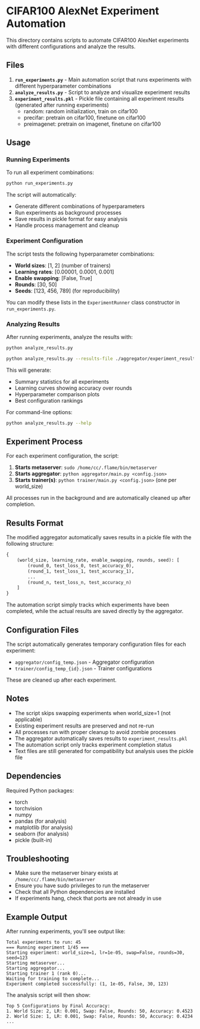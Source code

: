 # CIFAR100 AlexNet Experiment Automation

This directory contains scripts to automate CIFAR100 AlexNet experiments with different configurations and analyze the results.

## Files

1. **`run_experiments.py`** - Main automation script that runs experiments with different hyperparameter combinations
2. **`analyze_results.py`** - Script to analyze and visualize experiment results
3. **`experiment_results.pkl`** - Pickle file containing all experiment results (generated after running experiments)
    - random: random initialization, train on cifar100
    - precifar: pretrain on cifar100, finetune on cifar100
    - preimagenet: pretrain on imagenet, finetune on cifar100


## Usage

### Running Experiments

To run all experiment combinations:

```bash
python run_experiments.py
```

The script will automatically:
- Generate different combinations of hyperparameters
- Run experiments as background processes
- Save results in pickle format for easy analysis
- Handle process management and cleanup

### Experiment Configuration

The script tests the following hyperparameter combinations:

- **World sizes**: [1, 2] (number of trainers)
- **Learning rates**: [0.00001, 0.0001, 0.001]
- **Enable swapping**: [False, True]
- **Rounds**: [30, 50]
- **Seeds**: [123, 456, 789] (for reproducibility)

You can modify these lists in the `ExperimentRunner` class constructor in `run_experiments.py`.

### Analyzing Results

After running experiments, analyze the results with:

```bash
python analyze_results.py

python analyze_results.py --results-file ./aggregator/experiment_results.pkl --no-plots
```

This will generate:
- Summary statistics for all experiments
- Learning curves showing accuracy over rounds
- Hyperparameter comparison plots
- Best configuration rankings

For command-line options:
```bash
python analyze_results.py --help
```

## Experiment Process

For each experiment configuration, the script:

1. **Starts metaserver**: `sudo /home/cc/.flame/bin/metaserver`
2. **Starts aggregator**: `python aggregator/main.py <config.json>`
3. **Starts trainer(s)**: `python trainer/main.py <config.json>` (one per world_size)

All processes run in the background and are automatically cleaned up after completion.

## Results Format

The modified aggregator automatically saves results in a pickle file with the following structure:

```python
{
    (world_size, learning_rate, enable_swapping, rounds, seed): [
        (round_0, test_loss_0, test_accuracy_0),
        (round_1, test_loss_1, test_accuracy_1),
        ...
        (round_n, test_loss_n, test_accuracy_n)
    ]
}
```

The automation script simply tracks which experiments have been completed, while the actual results are saved directly by the aggregator.

## Configuration Files

The script automatically generates temporary configuration files for each experiment:
- `aggregator/config_temp.json` - Aggregator configuration
- `trainer/config_temp_{id}.json` - Trainer configurations

These are cleaned up after each experiment.

## Notes

- The script skips swapping experiments when world_size=1 (not applicable)
- Existing experiment results are preserved and not re-run
- All processes run with proper cleanup to avoid zombie processes
- The aggregator automatically saves results to `experiment_results.pkl`
- The automation script only tracks experiment completion status
- Text files are still generated for compatibility but analysis uses the pickle file

## Dependencies

Required Python packages:
- torch
- torchvision
- numpy
- pandas (for analysis)
- matplotlib (for analysis)
- seaborn (for analysis)
- pickle (built-in)

## Troubleshooting

- Make sure the metaserver binary exists at `/home/cc/.flame/bin/metaserver`
- Ensure you have sudo privileges to run the metaserver
- Check that all Python dependencies are installed
- If experiments hang, check that ports are not already in use

## Example Output

After running experiments, you'll see output like:

```
Total experiments to run: 45
=== Running experiment 1/45 ===
Starting experiment: world_size=1, lr=1e-05, swap=False, rounds=30, seed=123
Starting metaserver...
Starting aggregator...
Starting trainer 1 (rank 0)...
Waiting for training to complete...
Experiment completed successfully: (1, 1e-05, False, 30, 123)
```

The analysis script will then show:

```
Top 5 Configurations by Final Accuracy:
1. World Size: 2, LR: 0.001, Swap: False, Rounds: 50, Accuracy: 0.4523
2. World Size: 1, LR: 0.001, Swap: False, Rounds: 50, Accuracy: 0.4234
...
```
